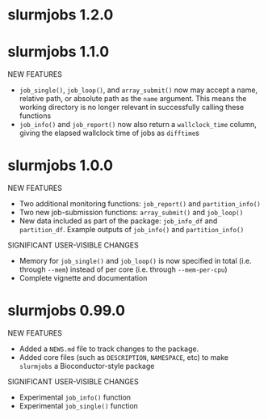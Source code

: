 # slurmjobs 1.2.0

# slurmjobs 1.1.0

NEW FEATURES

* `job_single()`, `job_loop()`, and `array_submit()` now may accept a name, relative path, or absolute path as the `name` argument. This means the working directory is no longer relevant in successfully calling these functions
* `job_info()` and `job_report()` now also return a `wallclock_time` column, giving the elapsed wallclock time of jobs as `difftime`s

# slurmjobs 1.0.0

NEW FEATURES

* Two additional monitoring functions: `job_report()` and `partition_info()`
* Two new job-submission functions: `array_submit()` and `job_loop()`
* New data included as part of the package: `job_info_df` and `partition_df`. Example outputs of `job_info()` and `partition_info()`

SIGNIFICANT USER-VISIBLE CHANGES

* Memory for `job_single()` and `job_loop()` is now specified in total (i.e. through `--mem`) instead of per core (i.e. through `--mem-per-cpu`)
* Complete vignette and documentation

# slurmjobs 0.99.0

NEW FEATURES

* Added a `NEWS.md` file to track changes to the package.
* Added core files (such as `DESCRIPTION`, `NAMESPACE`, etc) to make `slurmjobs` a Bioconductor-style package

SIGNIFICANT USER-VISIBLE CHANGES

* Experimental `job_info()` function
* Experimental `job_single()` function
